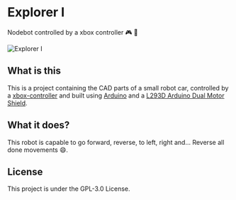 # Explorer I
Nodebot controlled by a xbox controller :video_game: :space_invader:

![Explorer I](http://i.imgur.com/MVtCv0y.png?1)

## What is this
This is a project containing the CAD parts of a small robot car, controlled by a [xbox-controller](https://github.com/mapaiva/xbox-controller-node) and built using [Arduino](https://www.arduino.cc/) and a [L293D Arduino Dual Motor Shield](http://artofcircuits.com/product/l293d-arduino-dual-motor-shield).

## What it does?
This robot is capable to go forward, reverse, to left, right and... Reverse all done movements :smile:.

## License
This project is under the GPL-3.0 License.

